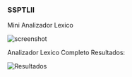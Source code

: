 ### SSPTLII
Mini Analizador Lexico

![screenshot](https://github.com/LuisArturoM/SSPTII/assets/119456723/5aff5e1c-e58b-489b-a69b-4d8b66277c81)

Analizador Lexico Completo
Resultados:

![Resultados](https://github.com/LuisArturoM/SSPTII/assets/119456723/830232a4-f00c-416c-b4d2-63cb9d853197)


